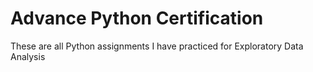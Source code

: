 # Advance Python Certification
These are all Python assignments I have practiced for Exploratory Data Analysis
